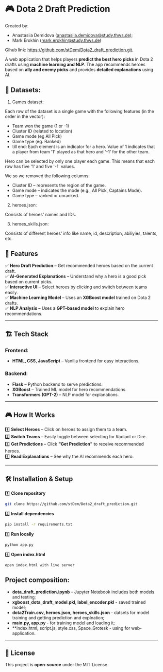 # 🎮 Dota 2 Draft Prediction

Created by:
- Anastasiia Demidova (anastasiia.demidova@study.thws.de);
- Mark Erokhin (mark.erokhin@study.thws.de)

Gihub link: https://github.com/stDem/Dota2_draft_prediction.git.

A web application that helps players **predict the best hero picks** in Dota 2 drafts using **machine learning and NLP**. The app recommends heroes based on **ally and enemy picks** and provides **detailed explanations** using AI.

## 📙 Datasets:
1. Games dataset:

  Each row of the dataset is a single game with the following features (in the order in the vector):
  - Team won the game (1 or -1)
  - Cluster ID (related to location)
  - Game mode (eg All Pick)
  - Game type (eg. Ranked)
  - till end: Each element is an indicator for a hero.
  Value of 1 indicates that a player from team '1' played as that hero and '-1' for the other team.

  Hero can be selected by only one player each game. This means that each row has five '1' and five '-1' values.

  We so we removed the following columns:
  - Cluster ID – represents the region of the game.
  - Game mode – indicates the mode (e.g., All Pick, Captains Mode).
  - Game type – ranked or unranked.

2. heroes.json:

  Consists of heroes' names and IDs.

3. heroes_skills.json:

  Consists of different heroes' info like name, id, description, abiliyies, talents, etc.


## 🌟 Features  
✅ **Hero Draft Prediction** – Get recommended heroes based on the current draft.  
✅ **AI-Generated Explanations** – Understand why a hero is a good pick based on current picks.  
✅ **Interactive UI** – Select heroes by clicking and switch between teams easily.  
✅ **Machine Learning Model** – Uses an **XGBoost model** trained on Dota 2 drafts.  
✅ **NLP Analysis** – Uses a **GPT-based model** to explain hero recommendations.  

---

## 🏗️ Tech Stack  
### **Frontend:**  
- **HTML, CSS, JavaScript** – Vanilla frontend for easy interactions.  

### **Backend:**  
- **Flask** – Python backend to serve predictions.  
- **XGBoost** – Trained ML model for hero recommendations.  
- **Transformers (GPT-2)** – NLP model for explanations.   

---

## 🎮 How It Works  
1️⃣ **Select Heroes** – Click on heroes to assign them to a team.  
2️⃣ **Switch Teams** – Easily toggle between selecting for Radiant or Dire.  
3️⃣ **Get Predictions** – Click **"Get Prediction"** to receive recommended heroes.  
4️⃣ **Read Explanations** – See why the AI recommends each hero.  

---

## 🛠️ Installation & Setup  
1️⃣ **Clone repository**  
```bash  
git clone https://github.com/stDem/Dota2_draft_prediction.git  
```
2️⃣ **Install dependencies**  
```bash  
pip install -r requirements.txt  
```
3️⃣ **Run locally**  
```bash  
python app.py
```
4️⃣ **Open index.html**  
```  
open index.html with live server
```

## Project composition:
- **dota_draft_prediction.ipynb** - Jupyter Notebook includes both models and testing;
- **xgboost_dota_draft_model.pkl, label_encoder.pkl** - saved trained model;
- **dota2Train.csv, heroes.json, heroes_skills.json** - datsets for model training and getting prediction and explnation;
- **main.py, app.py** - for training model and loading it;
- **index.html, script.js, style.css, Space_Grotesk - using for web-application.

---

## 📜 License  
This project is **open-source** under the MIT License.  


